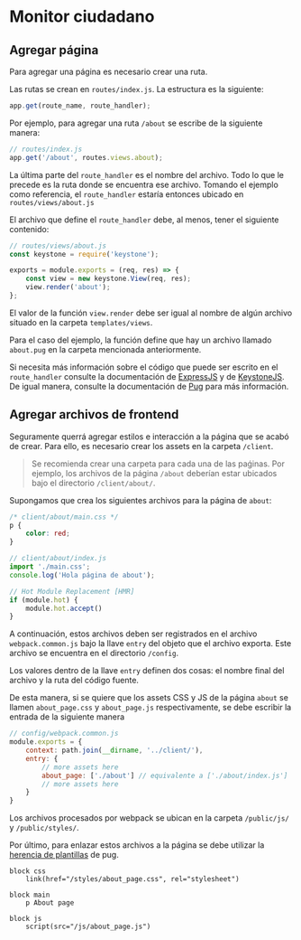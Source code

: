 # Monitor ciudadano

## Agregar página
Para agregar una página es necesario crear una ruta.

Las rutas se crean en `routes/index.js`. La estructura es la siguiente:

```js
app.get(route_name, route_handler);
```
Por ejemplo, para agregar una ruta `/about` se escribe de la siguiente manera:

```js
// routes/index.js
app.get('/about', routes.views.about);
```

La última parte del `route_handler` es el nombre del archivo. Todo lo que le precede es la ruta donde se encuentra ese archivo. Tomando el ejemplo como referencia, el `route_handler` estaría entonces ubicado en `routes/views/about.js`

El archivo que define el `route_handler` debe, al menos, tener el siguiente contenido:

```js
// routes/views/about.js
const keystone = require('keystone');

exports = module.exports = (req, res) => {
	const view = new keystone.View(req, res);
	view.render('about');
};
```

El valor de la función `view.render` debe ser igual al nombre de algún archivo situado en la carpeta `templates/views`.

Para el caso del ejemplo, la función define que hay un archivo llamado `about.pug` en la carpeta mencionada anteriormente.

Si necesita más información sobre el código que puede ser escrito en el `route_handler` consulte la documentación de [ExpressJS](http://expressjs.com/) y de [KeystoneJS](https://keystonejs.com/documentation). De igual manera, consulte la documentación de [Pug](https://pugjs.org/language/attributes.html) para más información.

## Agregar archivos de frontend
Seguramente querrá agregar estilos e interacción a la página que se acabó de crear. Para ello, es necesario crear los assets en la carpeta `/client`.

> Se recomienda crear una carpeta para cada una de las paǵinas. Por ejemplo, los archivos de la página `/about` deberían estar ubicados bajo el directorio `/client/about/`.

Supongamos que crea los siguientes archivos para la página de `about`:

```css
/* client/about/main.css */
p {
	color: red;
}
```

```js
// client/about/index.js
import './main.css';
console.log('Hola página de about');

// Hot Module Replacement [HMR]
if (module.hot) {
	module.hot.accept()
}
```

A continuación, estos archivos deben ser registrados en el archivo `webpack.common.js` bajo la llave `entry` del objeto que el archivo exporta. Este archivo se encuentra en el directorio `/config`.

Los valores dentro de la llave `entry` definen dos cosas: el nombre final del archivo y la ruta del código fuente.

De esta manera, si se quiere que los assets CSS y JS de la página `about` se llamen `about_page.css` y `about_page.js` respectivamente, se debe escribir la entrada de la siguiente manera

```js
// config/webpack.common.js
module.exports = {
	context: path.join(__dirname, '../client/'),
	entry: {
		// more assets here
		about_page: ['./about'] // equivalente a ['./about/index.js']
		// more assets here
	}
}
```

Los archivos procesados por webpack se ubican en la carpeta `/public/js/` y `/public/styles/`.

Por último, para enlazar estos archivos a la página se debe utilizar la [herencia de plantillas](https://pugjs.org/language/inheritance.html) de pug.

```pug
block css
	link(href="/styles/about_page.css", rel="stylesheet")

block main
	p About page

block js
	script(src="/js/about_page.js")
```